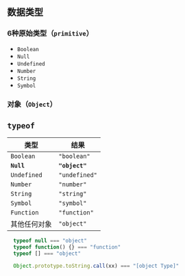 ## 数据类型

### 6种原始类型（`primitive`）

- `Boolean`
- `Null`
- `Undefined`
- `Number`
- `String`
- `Symbol`

### 对象（`Object`）

## `typeof`

| 类型 | 结果 |
| --- | --- |
| `Boolean` | `"boolean"` |
| **`Null`** | **`"object"`** |
| `Undefined` | `"undefined"` |
| `Number` | `"number"` |
| `String` | `"string"` |
| `Symbol` | `"symbol"` |
| `Function` | `"function"` |
| 其他任何对象 | `"object"` |

``` js
  typeof null === "object"
  typeof function() {} === "function"
  typeof [] === "object"
```

``` js
  Object.prototype.toString.call(xx) === "[object Type]"
```
